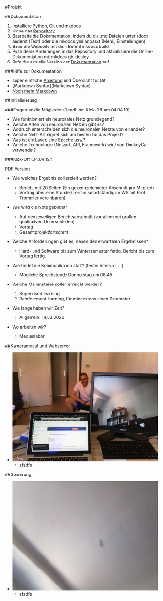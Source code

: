 #Projekt

##Dokumentation
1. Installiere Python, Git und mkdocs
2. Klone das [Repository](https://github.com/bohniti/it_projekt_dokumentation)
3. Bearbeite die Dokumentation, indem du die .md Dateien unter /docs änderst (Text) oder die mkdocs.yml anpasst (Menü, Einstellungen).
4. Baue die Webseite mit dem Befehl mkdocs build
5. Push deine Änderungen in das Repository und aktuallisiere die Online-Dokumentation mit mkdocs gh-deploy
6. Rufe die aktuelle Version der [Dokumentation](https://bohniti.github.io/it-projekt) auf.

###Hilfe zur Dokumentation
* super einfache [Anleitung](https://rogerdudler.github.io/git-guide/index.de.html) und Übersicht für Git
* [Markdown Syntax](Markdown Syntax)
* [Noch mehr Markdown](https://support.squarespace.com/hc/de/articles/206543587-Markdown-Spickzettel)

##Initialisierung

###Fragen an die Mitglieder (DeadLine: Kick-Off am 04.04.19):
* Wie funktioniert ein neuronales Netz grundlegend?
* Welche Arten von neuronalen Netzen gibt es?
* Wodruch unterscheiden sich die neuronalen Netzte von einander?
* Welche Netz-Art eignet sich am besten für das Projekt?
* Was ist ein Layer, eine Epoche usw.?
* Welche Technologie (Netzart, API, Framework) wird von DonkeyCar verwendet?

###Kick-Off (04.04.19):

[PDF Version](/data/kick_off.pdf)

* Wie welches Ergebnis soll erzielt werden?

    * Bericht mit 20 Seiten (Ein gekennzeichneter Abschnitt pro Mitglied)
    * Vortrag über eine Stunde (Termin selbstständig im WS mit Prof. Trommler vereinbaren)

* Wie wird die Note gebildet?

    * Auf den jeweiligen Berichtsabschnitt (vor allem bei großen qualitativen Unterschieden)
    * Vortag
    * Gesamtprojektfortschritt

* Welche Anforderungen gibt es, neben den erwarteten Ergebnissen?

    * Hard- und Software bis zum Wintersemester fertig, Bericht bis zum Vortag fertig.

* Wie findet die Kommunikation statt? (fester Intervall, ...)

    * Mögliche Sprechstunde Donnerstag um 08:45

* Welche Meilensteine sollen erreicht werden?

    1. Supervised learning
    2. Reinforcment learning, für mindestens einen Parameter

* Wie lange haben wir Zeit?

    * Allgemein: 14.03.2020

* Wo arbeiten wir?

    * Medienlabor

##Kameramodul und Webserver

* ![Alt-Text](camera_works.jpg)
    * sfsdfs

##Steuerung

* ![Alt-Text](/data/fickschnitzel2.jpg)
    * sfsdfs
